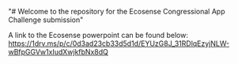 "# Welcome to the repository for the Ecosense Congressional App Challenge submission" 

A link to the Ecosense powerpoint can be found below:
https://1drv.ms/p/c/0d3ad23cb33d5d1d/EYUzG8J_31RDlqEzyjNLW-wBfpGGVw1xIudXwjkfbNx8dQ
